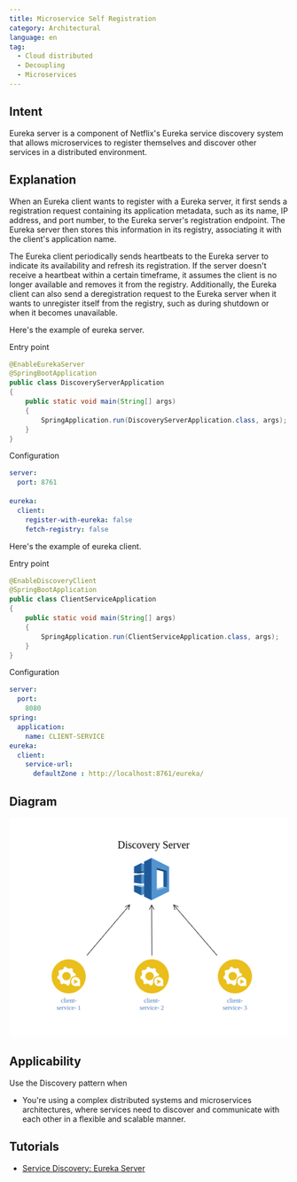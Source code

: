 ```yaml
---
title: Microservice Self Registration
category: Architectural
language: en
tag:
  - Cloud distributed
  - Decoupling
  - Microservices
---
```


## Intent

Eureka server is a component of Netflix's Eureka service discovery system that allows microservices to register themselves and discover other services in a distributed environment.

## Explanation

When an Eureka client wants to register with a Eureka server, it first sends a registration request containing its application metadata, such as its name, IP address, and port number, to the Eureka server's registration endpoint. The Eureka server then stores this information in its registry, associating it with the client's application name.

The Eureka client periodically sends heartbeats to the Eureka server to indicate its availability and refresh its registration. If the server doesn't receive a heartbeat within a certain timeframe, it assumes the client is no longer available and removes it from the registry. Additionally, the Eureka client can also send a deregistration request to the Eureka server when it wants to unregister itself from the registry, such as during shutdown or when it becomes unavailable.

Here's the example of eureka server.

Entry point
```java
@EnableEurekaServer
@SpringBootApplication
public class DiscoveryServerApplication
{
	public static void main(String[] args)
	{
		SpringApplication.run(DiscoveryServerApplication.class, args);
	}
}
```

Configuration
```yaml
server:
  port: 8761

eureka:
  client:
    register-with-eureka: false
    fetch-registry: false
```

Here's the example of eureka client.

Entry point
```java
@EnableDiscoveryClient
@SpringBootApplication
public class ClientServiceApplication
{
	public static void main(String[] args)
	{
		SpringApplication.run(ClientServiceApplication.class, args);
	}
}
```

Configuration
```yaml
server:
  port:
    8080
spring:
  application:
    name: CLIENT-SERVICE
eureka:
  client:
    service-url:
      defaultZone : http://localhost:8761/eureka/
```


## Diagram
![alt text](./etc/diagram.png)

## Applicability

Use the Discovery pattern when

* You're using a complex distributed systems and microservices architectures, where services need to discover and communicate with each other in a flexible and scalable manner.

## Tutorials

* [Service Discovery: Eureka Server](https://cloud.spring.io/spring-cloud-netflix/multi/multi_spring-cloud-eureka-server.html)